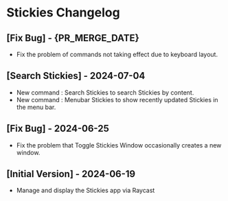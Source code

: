 # Stickies Changelog

## [Fix Bug] - {PR_MERGE_DATE}

- Fix the problem of commands not taking effect due to keyboard layout.

## [Search Stickies] - 2024-07-04

- New command : Search Stickies to search Stickies by content.
- New command : Menubar Stickies to show recently updated Stickies in the menu bar.

## [Fix Bug] - 2024-06-25

- Fix the problem that Toggle Stickies Window occasionally creates a new window.

## [Initial Version] - 2024-06-19

- Manage and display the Stickies app via Raycast
